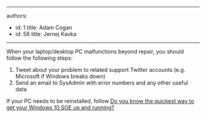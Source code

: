 

---
authors:
  - id: 1
    title: Adam Cogan
  - id: 58
    title: Jernej Kavka
---




<span class='intro'> ​​​​​When your laptop/desktop PC&#160;malfunctions beyond repair, you&#160;should follow the following steps&#58;<br> </span>

<p><ol><li>​Tweet about your problem to related support Twitter accounts (e.g. Microsoft if Windows breaks down)<br></li><li>Send&#160;an email to SysAdmin with error numbers and any other useful data<br></li></ol>If your&#160;PC needs to be reinstalled, follow&#160;<a href="/_layouts/15/FIXUPREDIRECT.ASPX?WebId=3dfc0e07-e23a-4cbb-aac2-e778b71166a2&amp;TermSetId=07da3ddf-0924-4cd2-a6d4-a4809ae20160&amp;TermId=69373d34-e0f7-4a0e-ab58-c438d77af2ce">Do you know the quickest way to get your Windows 10 SOE up and running?</a>​<br><br></p>


